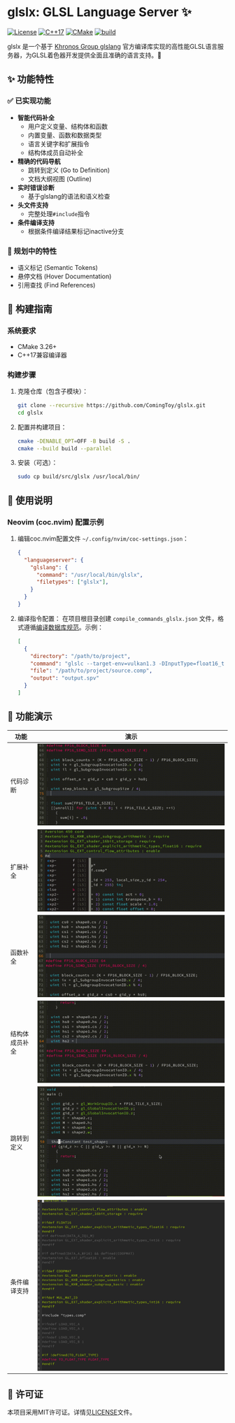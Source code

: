 # glslx: GLSL Language Server ✨

[![License](https://img.shields.io/badge/license-MIT-blue.svg)](LICENSE)
[![C++17](https://img.shields.io/badge/C++-17-blue.svg)](https://isocpp.org/)
[![CMake](https://img.shields.io/badge/CMake-3.26+-green.svg)](https://cmake.org/)
[![build](https://github.com/ComingToy/glslx/actions/workflows/build.yml/badge.svg)](https://github.com/ComingToy/glslx/actions)

glslx 是一个基于 [Khronos Group glslang](https://github.com/KhronosGroup/glslang) 官方编译库实现的高性能GLSL语言服务器，为GLSL着色器开发提供全面且准确的语言支持。🚀

## ✨ 功能特性

### ✅ 已实现功能
- **智能代码补全**
  - 用户定义变量、结构体和函数
  - 内置变量、函数和数据类型
  - 语言关键字和扩展指令
  - 结构体成员自动补全
- **精确的代码导航**
  - 跳转到定义 (Go to Definition)
  - 文档大纲视图 (Outline)
- **实时错误诊断**
  - 基于glslang的语法和语义检查
- **头文件支持**
  - 完整处理`#include`指令
- **条件编译支持**
  - 根据条件编译结果标记inactive分支

### 🚧 规划中的特性
- 语义标记 (Semantic Tokens)
- 悬停文档 (Hover Documentation)
- 引用查找 (Find References)

## 🔧 构建指南

### 系统要求
- CMake 3.26+
- C++17兼容编译器

### 构建步骤
1. 克隆仓库（包含子模块）：
   ```bash
   git clone --recursive https://github.com/ComingToy/glslx.git
   cd glslx
   ```

2. 配置并构建项目：
   ```bash
   cmake -DENABLE_OPT=OFF -B build -S .
   cmake --build build --parallel
   ```

3. 安装（可选）：
   ```bash
   sudo cp build/src/glslx /usr/local/bin/
   ```

## 📖 使用说明

### Neovim (coc.nvim) 配置示例

1. 编辑coc.nvim配置文件 `~/.config/nvim/coc-settings.json`：
   ```json
   {
     "languageserver": {
       "glslang": {
         "command": "/usr/local/bin/glslx",
         "filetypes": ["glslx"],
       }
     }
   }
   ```

2. 编译指令配置：
   在项目根目录创建 `compile_commands_glslx.json` 文件，格式遵循[编译数据库规范](https://clang.llvm.org/docs/JSONCompilationDatabase.html)。示例：
   ```json
   [
     {
       "directory": "/path/to/project",
       "command": "glslc --target-env=vulkan1.3 -DInputType=float16_t -o output.spv -I /path/to/includes source.comp",
       "file": "/path/to/project/source.comp",
       "output": "output.spv"
     }
   ]
   ```

## 🎥 功能演示

| 功能 | 演示 |
|------|------|
| 代码诊断 | ![代码诊断](doc/diagnostic.gif) |
| 扩展补全 | ![拓展补全](doc/completion_extension.gif) |
| 函数补全 | ![补全函数](doc/completion_func.gif) |
| 结构体成员补全 | ![补全结构体成员](doc/completion_field.gif) |
| 跳转到定义 | ![Goto Definition](doc/definition.gif) |  
| 条件编译支持 | ![](doc/inactive_branch.png)

## 📜 许可证

本项目采用MIT许可证。详情见[LICENSE](./LICENSE)文件。

